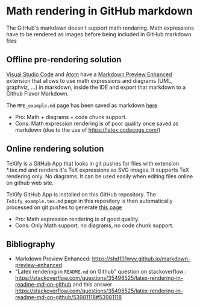 # Math rendering in GitHub markdown

The GitHub's markdown doesn't support math rendering.
Math expressions have to be rendered as images before being included in GitHub markdown files

## Offline pre-rendering solution

[Visual Studio Code](https://code.visualstudio.com) and [Atom](https://atom.io) have a [Markdown Preview Enhanced](https://shd101wyy.github.io/markdown-preview-enhanced) extension that allows to use math expressions and diagrams (UML, graphviz, ...) in markdown, inside the IDE and export that markdown to a Github Flavor Markdown.

The `MPE_example.md` page has been saved as markdown [here](MPE_example_.md)

* Pro: Math + diagrams + code chunk support.
* Cons: Math expression rendering is of poor quality once saved as markdown (due to the use of https://latex.codecogs.com/)

## Online rendering solution

TeXify is a GitHub App that looks in git pushes for files with extension *.tex.md and renders it's TeX expressions as SVG images.
It supports TeX rendering only. No diagrams. It can be used easily when editing files online on github web site.

TeXify GitHub App is installed on this GitHub repository.
The `TeXify_example.tex.md` page in this repository is then automatically processed on git pushes to generate [this page](TeXify_example.md)

* Pro: Math expression rendering is of good quality.
* Cons: Only Math support, no diagrams, no code chunk support.

## Bibliography

- Markdown Preview Enhanced: https://shd101wyy.github.io/markdown-preview-enhanced
- "Latex rendering in `README.md` on Github" question on stackoverflow :  https://stackoverflow.com/questions/35498525/latex-rendering-in-readme-md-on-github and this answer https://stackoverflow.com/questions/35498525/latex-rendering-in-readme-md-on-github/53981118#53981118
